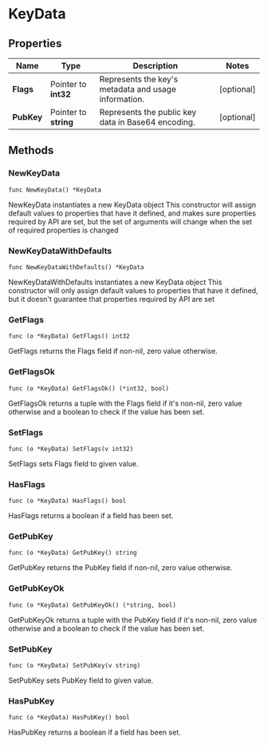 # KeyData

## Properties

|Name | Type | Description | Notes|
|------------ | ------------- | ------------- | -------------|
|**Flags** | Pointer to **int32** | Represents the key&#39;s metadata and usage information. | [optional] |
|**PubKey** | Pointer to **string** | Represents the public key data in Base64 encoding. | [optional] |

## Methods

### NewKeyData

`func NewKeyData() *KeyData`

NewKeyData instantiates a new KeyData object
This constructor will assign default values to properties that have it defined,
and makes sure properties required by API are set, but the set of arguments
will change when the set of required properties is changed

### NewKeyDataWithDefaults

`func NewKeyDataWithDefaults() *KeyData`

NewKeyDataWithDefaults instantiates a new KeyData object
This constructor will only assign default values to properties that have it defined,
but it doesn't guarantee that properties required by API are set

### GetFlags

`func (o *KeyData) GetFlags() int32`

GetFlags returns the Flags field if non-nil, zero value otherwise.

### GetFlagsOk

`func (o *KeyData) GetFlagsOk() (*int32, bool)`

GetFlagsOk returns a tuple with the Flags field if it's non-nil, zero value otherwise
and a boolean to check if the value has been set.

### SetFlags

`func (o *KeyData) SetFlags(v int32)`

SetFlags sets Flags field to given value.

### HasFlags

`func (o *KeyData) HasFlags() bool`

HasFlags returns a boolean if a field has been set.

### GetPubKey

`func (o *KeyData) GetPubKey() string`

GetPubKey returns the PubKey field if non-nil, zero value otherwise.

### GetPubKeyOk

`func (o *KeyData) GetPubKeyOk() (*string, bool)`

GetPubKeyOk returns a tuple with the PubKey field if it's non-nil, zero value otherwise
and a boolean to check if the value has been set.

### SetPubKey

`func (o *KeyData) SetPubKey(v string)`

SetPubKey sets PubKey field to given value.

### HasPubKey

`func (o *KeyData) HasPubKey() bool`

HasPubKey returns a boolean if a field has been set.


